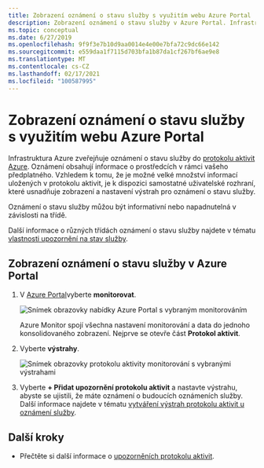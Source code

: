```yaml
---
title: Zobrazení oznámení o stavu služby s využitím webu Azure Portal
description: Zobrazení oznámení o stavu služby v Azure Portal. Infrastruktura Azure zveřejňuje oznámení o stavu služby do protokolu aktivit Azure.
ms.topic: conceptual
ms.date: 6/27/2019
ms.openlocfilehash: 9f9f3e7b10d9aa0014e4e00e7bfa72c9dc66e142
ms.sourcegitcommit: e559daa1f7115d703bfa1b87da1cf267bf6ae9e8
ms.translationtype: MT
ms.contentlocale: cs-CZ
ms.lasthandoff: 02/17/2021
ms.locfileid: "100587995"
---
```

# <a name="view-service-health-notifications-by-using-the-azure-portal"></a>Zobrazení oznámení o stavu služby s využitím webu Azure Portal

Infrastruktura Azure zveřejňuje oznámení o stavu služby do [protokolu aktivit Azure](../azure-monitor/essentials/platform-logs-overview.md).  Oznámení obsahují informace o prostředcích v rámci vašeho předplatného. Vzhledem k tomu, že je možné velké množství informací uložených v protokolu aktivit, je k dispozici samostatné uživatelské rozhraní, které usnadňuje zobrazení a nastavení výstrah pro oznámení o stavu služby. 

Oznámení o stavu služby můžou být informativní nebo napadnutelná v závislosti na třídě.

Další informace o různých třídách oznámení o stavu služby najdete v tématu [vlastnosti upozornění na stav služby](service-health-notifications-properties.md).

## <a name="view-your-service-health-notifications-in-the-azure-portal"></a>Zobrazení oznámení o stavu služby v Azure Portal

1. V [Azure Portal](https://portal.azure.com)vyberte **monitorovat**.

    ![Snímek obrazovky nabídky Azure Portal s vybraným monitorováním](./media/service-notifications/home-monitor.png)

    Azure Monitor spojí všechna nastavení monitorování a data do jednoho konsolidovaného zobrazení. Nejprve se otevře část **Protokol aktivit**.

1. Vyberte **výstrahy**.

    ![Snímek obrazovky protokolu aktivity monitorování s vybranými výstrahami](./media/service-notifications/service-health-summary.png)

1. Vyberte **+ Přidat upozornění protokolu aktivit** a nastavte výstrahu, abyste se ujistili, že máte oznámení o budoucích oznámeních služby. Další informace najdete v tématu [vytváření výstrah protokolu aktivit u oznámení služby](./alerts-activity-log-service-notifications-portal.md).

## <a name="next-steps"></a>Další kroky

* Přečtěte si další informace o [upozorněních protokolu aktivit](../azure-monitor/alerts/activity-log-alerts.md).
